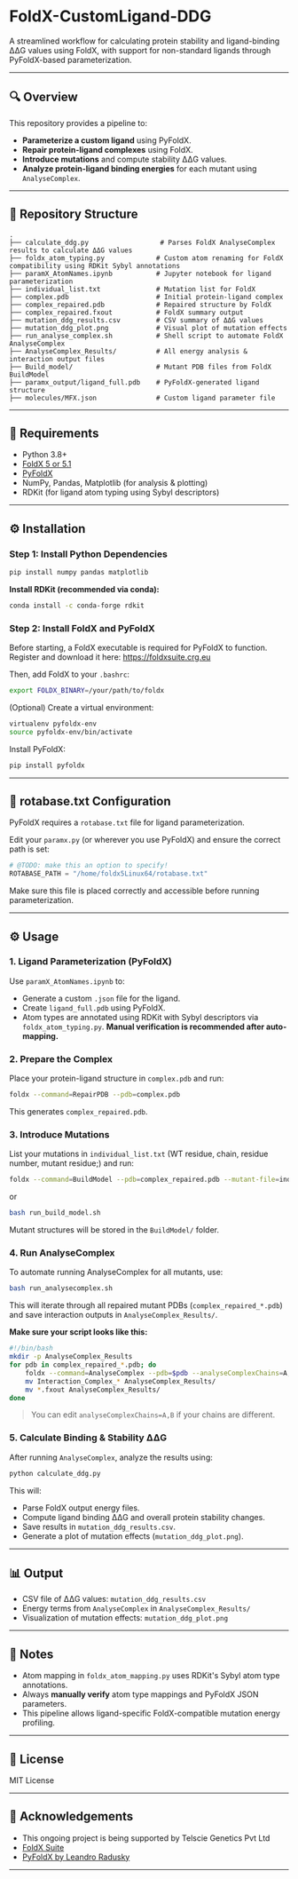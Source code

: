 # FoldX-CustomLigand-DDG

A streamlined workflow for calculating protein stability and ligand-binding ΔΔG values using FoldX, with support for non-standard ligands through PyFoldX-based parameterization.

---

## 🔍 Overview

This repository provides a pipeline to:

- **Parameterize a custom ligand** using PyFoldX.
- **Repair protein-ligand complexes** using FoldX.
- **Introduce mutations** and compute stability ΔΔG values.
- **Analyze protein-ligand binding energies** for each mutant using `AnalyseComplex`.

---

## 📁 Repository Structure

```
.
├── calculate_ddg.py                  # Parses FoldX AnalyseComplex results to calculate ΔΔG values
├── foldx_atom_typing.py             # Custom atom renaming for FoldX compatibility using RDKit Sybyl annotations
├── paramX_AtomNames.ipynb           # Jupyter notebook for ligand parameterization
├── individual_list.txt              # Mutation list for FoldX 
├── complex.pdb                      # Initial protein-ligand complex
├── complex_repaired.pdb             # Repaired structure by FoldX
├── complex_repaired.fxout           # FoldX summary output
├── mutation_ddg_results.csv         # CSV summary of ΔΔG values
├── mutation_ddg_plot.png            # Visual plot of mutation effects
├── run_analyse_complex.sh           # Shell script to automate FoldX AnalyseComplex
├── AnalyseComplex_Results/          # All energy analysis & interaction output files
├── Build_model/                     # Mutant PDB files from FoldX BuildModel
├── paramx_output/ligand_full.pdb    # PyFoldX-generated ligand structure
├── molecules/MFX.json               # Custom ligand parameter file
```

---

## 🧪 Requirements

- Python  3.8+
- [FoldX 5 or 5.1](https://foldxsuite.crg.eu/)
- [PyFoldX](https://github.com/leandroradusky/pyfoldx)
- NumPy, Pandas, Matplotlib (for analysis & plotting)
- RDKit (for ligand atom typing using Sybyl descriptors)

---

## ⚙️ Installation

### Step 1: Install Python Dependencies

```bash
pip install numpy pandas matplotlib
```

**Install RDKit (recommended via conda):**

```bash
conda install -c conda-forge rdkit
```

### Step 2: Install FoldX and PyFoldX

Before starting, a FoldX executable is required for PyFoldX to function. Register and download it here: https://foldxsuite.crg.eu

Then, add FoldX to your `.bashrc`:

```bash
export FOLDX_BINARY=/your/path/to/foldx
```

(Optional) Create a virtual environment:

```bash
virtualenv pyfoldx-env
source pyfoldx-env/bin/activate
```

Install PyFoldX:

```bash
pip install pyfoldx
```

---

## 🧬 rotabase.txt Configuration

PyFoldX requires a `rotabase.txt` file for ligand parameterization.

Edit your `paramx.py` (or wherever you use PyFoldX) and ensure the correct path is set:

```python
# @TODO: make this an option to specify!
ROTABASE_PATH = "/home/foldx5Linux64/rotabase.txt"
```

Make sure this file is placed correctly and accessible before running parameterization.

---

## ⚙️ Usage

### 1. Ligand Parameterization (PyFoldX)

Use `paramX_AtomNames.ipynb` to:

- Generate a custom `.json` file for the ligand.
- Create `ligand_full.pdb` using PyFoldX.
- Atom types are annotated using RDKit with Sybyl descriptors via `foldx_atom_typing.py`. **Manual verification is recommended after auto-mapping.**

### 2. Prepare the Complex

Place your protein-ligand structure in `complex.pdb` and run:

```bash
foldx --command=RepairPDB --pdb=complex.pdb
```

This generates `complex_repaired.pdb`.

### 3. Introduce Mutations

List your mutations in `individual_list.txt` (WT residue, chain, residue number, mutant residue;) and run:

```bash
foldx --command=BuildModel --pdb=complex_repaired.pdb --mutant-file=individual_list.txt --numberOfRuns=3
```
or 

```bash
bash run_build_model.sh
```

Mutant structures will be stored in the `BuildModel/` folder.

### 4. Run AnalyseComplex

To automate running AnalyseComplex for all mutants, use:

```bash
bash run_analysecomplex.sh
```

This will iterate through all repaired mutant PDBs (`complex_repaired_*.pdb`) and save interaction outputs in `AnalyseComplex_Results/`.

**Make sure your script looks like this:**

```bash
#!/bin/bash
mkdir -p AnalyseComplex_Results
for pdb in complex_repaired_*.pdb; do
    foldx --command=AnalyseComplex --pdb=$pdb --analyseComplexChains=A,L
    mv Interaction_Complex_* AnalyseComplex_Results/
    mv *.fxout AnalyseComplex_Results/
done
```

> You can edit `analyseComplexChains=A,B` if your chains are different.

### 5. Calculate Binding & Stability ΔΔG

After running `AnalyseComplex`, analyze the results using:

```bash
python calculate_ddg.py
```

This will:

- Parse FoldX output energy files.
- Compute ligand binding ΔΔG and overall protein stability changes.
- Save results in `mutation_ddg_results.csv`.
- Generate a plot of mutation effects (`mutation_ddg_plot.png`).

---

## 📊 Output

- CSV file of ΔΔG values: `mutation_ddg_results.csv`
- Energy terms from `AnalyseComplex` in `AnalyseComplex_Results/`
- Visualization of mutation effects: `mutation_ddg_plot.png`

---

## 📌 Notes

- Atom mapping in `foldx_atom_mapping.py` uses RDKit's Sybyl atom type annotations.
- Always **manually verify** atom type mappings and PyFoldX JSON parameters.
- This pipeline allows ligand-specific FoldX-compatible mutation energy profiling.

---

## 📜 License

MIT License

---

## 🤝 Acknowledgements

- This ongoing project is being supported by Telscie Genetics Pvt Ltd
- [FoldX Suite](https://foldxsuite.crg.eu/)
- [PyFoldX by Leandro Radusky](https://github.com/leandroradusky/pyfoldx)

---

